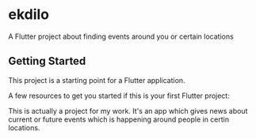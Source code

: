 # ekdilo

A Flutter project about finding events around you or certain locations

## Getting Started

This project is a starting point for a Flutter application.

A few resources to get you started if this is your first Flutter project:

This is actually a project for my work. It's an app which gives news about current or future events which is happening around people  in 
certin locations. 

